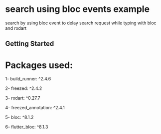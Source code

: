 # search using bloc events example

search by using bloc event to delay search request while typing with bloc and rxdart


## Getting Started

# Packages used:
   1-  build_runner: ^2.4.6
	
   2-  freezed: ^2.4.2
	
   3-  rxdart: ^0.27.7
	
   4-  freezed_annotation: ^2.4.1
	
   5-  bloc: ^8.1.2
	
   6-  flutter_bloc: ^8.1.3

   
